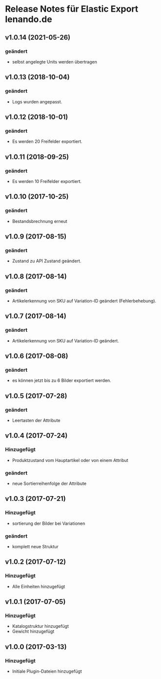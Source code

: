 # Release Notes für Elastic Export lenando.de

## v1.0.14 (2021-05-26)
### geändert
- selbst angelegte Units werden übertragen

## v1.0.13 (2018-10-04)
### geändert
- Logs wurden angepasst.

## v1.0.12 (2018-10-01)
### geändert
- Es werden 20 Freifelder exportiert.

## v1.0.11 (2018-09-25)
### geändert
- Es werden 10 Freifelder exportiert.

## v1.0.10 (2017-10-25)
### geändert
- Bestandsbrechnung erneut

## v1.0.9 (2017-08-15)
### geändert
- Zustand zu API Zustand geändert.

## v1.0.8 (2017-08-14)
### geändert
- Artikelerkennung von SKU auf Variation-ID geändert (Fehlerbehebung).

## v1.0.7 (2017-08-14)
### geändert
- Artikelerkennung von SKU auf Variation-ID geändert.

## v1.0.6 (2017-08-08)
### geändert
- es können jetzt bis zu 6 Bilder exportiert werden.

## v1.0.5 (2017-07-28)
### geändert
- Leertasten der Attribute

## v1.0.4 (2017-07-24)

### Hinzugefügt
- Produktzustand vom Hauptartikel oder von einem Attribut

### geändert
- neue Sortierreihenfolge der Attribute

## v1.0.3 (2017-07-21)

### Hinzugefügt
- sortierung der Bilder bei Variationen

### geändert
- komplett neue Struktur

## v1.0.2 (2017-07-12)

### Hinzugefügt
- Alle Einheiten hinzugefügt

## v1.0.1 (2017-07-05)

### Hinzugefügt
- Katalogstruktur hinzugefügt
- Gewicht hinzugefügt

## v1.0.0 (2017-03-13)

### Hinzugefügt
- Initiale Plugin-Dateien hinzugefügt
